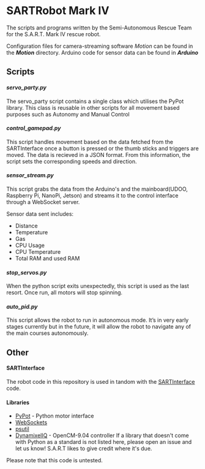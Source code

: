 # SARTRobot Mark IV

The scripts and programs written by the Semi-Autonomous Rescue Team for the S.A.R.T. Mark IV rescue robot.

Configuration files for camera-streaming software _Motion_ can be found in the **_Motion_** directory. Arduino code for sensor data can be found in **_Arduino_**

## Scripts

#### _servo_party.py_
The servo_party script contains a single class which utilises the PyPot library. This class is reusable in other scripts for all movement based purposes such as Autonomy and Manual Control

#### _control_gamepad.py_
This script handles movement based on the data fetched from the SARTInterface once a button is pressed or the thumb sticks and triggers are moved. The data is recieved in a JSON format. From this information, the script sets the corresponding speeds and direction.

#### _sensor_stream.py_
This script grabs the data from the Arduino's and the mainboard(UDOO, Raspberry Pi, NanoPi, Jetson) and streams it to the control interface through a WebSocket server.

Sensor data sent includes:
- Distance
- Temperature
- Gas
- CPU Usage
- CPU Temperature
- Total RAM and used RAM

#### _stop_servos.py_
When the python script exits unexpectedly, this script is used as the last resort. Once run, all motors will stop spinning.

#### _auto_pid.py_
This script allows the robot to run in autonomous mode. It’s in very early stages currently but in the future, it will allow the robot to navigate any of the main courses autonomously.

## Other
#### SARTInterface
The robot code in this repository is used in tandom with the [SARTInterface](https://github.com/brucbr/SARTInterface/) code.

#### Libraries

- [PyPot](https://github.com/poppy-project/pypot/) - Python motor interface
- [WebSockets](https://github.com/aaugustin/websockets)
- [psutil](https://github.com/giampaolo/psutil)
- [DynamixelIQ](https://github.com/horchler/DynamixelQ) - OpenCM-9.04 controller
If a library that doesn't come with Python as a standard is not listed here, please open an issue and let us know! S.A.R.T likes to give credit where it's due.


Please note that this code is untested.
